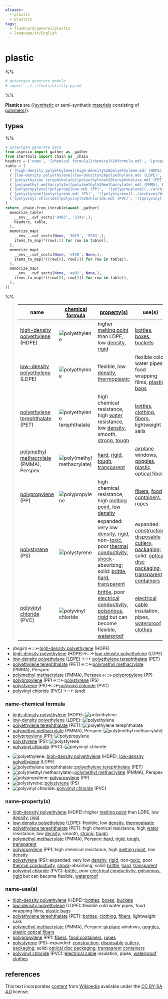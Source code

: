```yaml
---
aliases:
  - plastic
  - plastics
tags:
  - flashcard/general/plastic
  - language/in/English
---
```


# plastic

%%

```Python
# pytextgen generate module
# import ../../tools/utility.py.md
```

%%

__Plastics__ are {{[synthetic](synthetic%20polymers.md) or semi-synthetic [materials](material.md) consisting of [polymers](polymer.md)}}. <!--SR:!2025-03-02,513,301-->

## types

%%

```Python
# pytextgen generate data
from asyncio import gather as _gather
from itertools import chain as _chain
headers = ('name', '[chemical formula](chemical%20formula.md)', '[property(s)](property.md)', 'use(s)',)
table = (
  ('[high-density polyethylene](high-density%20polyethylene.md) (HDPE)', '![polyethylene](../archives/Wikimedia%20Commons/Polyethylene%20repeat%20unit.svg)', 'higher [melting point](melting%20point.md) than LDPE, low [density](density.md), [rigid](stiffness.md)', '[bottles](bottle.md), [boxes](boxes.md), [buckets](bucket.md)'),
  ('[low-density polyethylene](low-density%20polyethylene.md) (LDPE)', '![polyethylene](../archives/Wikimedia%20Commons/Polyethylene%20repeat%20unit.svg)', 'flexible, low [density](density.md), [thermoplastic](thermoplastic.md)', 'flexible cold water pipes, food wrapping films, [plastic bags](plastic%20bag.md)',),
  ('[polyethylene terephthalate](polyethylene%20terephthalate.md) (PET)', '![polyethylene terephthalate](../archives/Wikimedia%20Commons/Polyethyleneterephthalate.svg)', 'high chemical resistance, high [water](water.md) resistance, low [density](density.md), smooth, [strong](strength%20of%20materials.md), [tough](toughness.md)', '[bottles](bottle.md), [clothing](clothing.md), [fibers](fiber.md), lightweight sails',),
  ('[polymethyl methacrylate](poly(methyl%20methacrylate).md) (PMMA), Perspex', '![poly(methyl methacrylate)](../archives/Wikimedia%20Commons/PMMA%20repeating%20unit.svg)', '[hard](hardness.md), [rigid](rigidity.md), [tough](toughness.md), [transparent](transparency%20and%20translucency.md)', '[airplane](airplane.md) windows, [goggles](goggles.md), [plastic optical fibers](plastic%20optical%20fiber.md)',),
  ('[polypropylene](polypropylene.md) (PP)', '![polypropylene](../archives/Wikimedia%20Commons/Polypropylen.svg)', 'high chemical resistance, high [melting point](melting%20point.md), low [density](density.md)', '[fibers](fiber.md), [food containers](food%20storage%20container.md), [ropes](rope.md)',),
  ('[polystyrene](polystyrene.md) (PS)', '![polystyrene](../archives/Wikimedia%20Commons/Polystyrene.svg)', 'expanded: very low [density](density.md), [rigid](stiffness.md), non-[toxic](toxicity.md), poor [thermal conductivity](thermal%20conductivity.md), [shock](shock%20(mechanics).md)-absorbing; solid: [brittle](brittleness.md), [hard](hardness.md), [transparent](transparency%20and%20translucency.md)', 'expanded: [construction](construction.md), [disposable](disposable%20product.md) [cutlery](cutlery.md), [packaging](packaging%20and%20labeling.md); solid: [optical disc packaging](optical%20disc%20packaging.md), [transparent](transparency%20and%20translucency.md) [containers](container.md)'),
  ('[polyvinyl chloride](polyvinyl%20chloride.md) (PVC)', '![polyvinyl chloride](../archives/Wikimedia%20Commons/Polyvinylchlorid.svg)', '[brittle](brittleness.md), poor [electrical conductivity](electrical%20conductivity.md), [poisonous](poison.md), [rigid](stiffness.md) but can become flexible, [waterproof](waterproof.md)', '[electrical cable](electrical%20cable.md) insulation, pipes, [waterproof](waterproof.md) [clothes](textile.md)',),
)
return _chain.from_iterable(await _gather(
  memorize_table(
    __env__.cwf_sects('9403', '234a',),
    headers, table,
  ),
  memorize_map(
    __env__.cwf_sects(None, '30f9', '9283',),
    items_to_map(*(row[:2] for row in table)),
  ),
  memorize_map(
    __env__.cwf_sects(None, 'e928', None,),
    items_to_map(*((row[0], row[2]) for row in table)),
  ),
  memorize_map(
    __env__.cwf_sects(None, 'aa92', None,),
    items_to_map(*((row[0], row[3]) for row in table)),
  ),
))
```

%%

<!--pytextgen generate section="9403"--><!-- The following content is generated at 2023-12-04T08:10:23.099047+08:00. Any edits will be overridden! -->

> | name | [chemical formula](chemical%20formula.md) | [property(s)](property.md) | use(s) |
> |-|-|-|-|
> | [high-density polyethylene](high-density%20polyethylene.md) (HDPE) | ![polyethylene](../archives/Wikimedia%20Commons/Polyethylene%20repeat%20unit.svg) | higher [melting point](melting%20point.md) than LDPE, low [density](density.md), [rigid](stiffness.md) | [bottles](bottle.md), [boxes](boxes.md), [buckets](bucket.md) |
> | [low-density polyethylene](low-density%20polyethylene.md) (LDPE) | ![polyethylene](../archives/Wikimedia%20Commons/Polyethylene%20repeat%20unit.svg) | flexible, low [density](density.md), [thermoplastic](thermoplastic.md) | flexible cold water pipes, food wrapping films, [plastic bags](plastic%20bag.md) |
> | [polyethylene terephthalate](polyethylene%20terephthalate.md) (PET) | ![polyethylene terephthalate](../archives/Wikimedia%20Commons/Polyethyleneterephthalate.svg) | high chemical resistance, high [water](water.md) resistance, low [density](density.md), smooth, [strong](strength%20of%20materials.md), [tough](toughness.md) | [bottles](bottle.md), [clothing](clothing.md), [fibers](fiber.md), lightweight sails |
> | [polymethyl methacrylate](poly(methyl%20methacrylate).md) (PMMA), Perspex | ![poly(methyl methacrylate)](../archives/Wikimedia%20Commons/PMMA%20repeating%20unit.svg) | [hard](hardness.md), [rigid](rigidity.md), [tough](toughness.md), [transparent](transparency%20and%20translucency.md) | [airplane](airplane.md) windows, [goggles](goggles.md), [plastic optical fibers](plastic%20optical%20fiber.md) |
> | [polypropylene](polypropylene.md) (PP) | ![polypropylene](../archives/Wikimedia%20Commons/Polypropylen.svg) | high chemical resistance, high [melting point](melting%20point.md), low [density](density.md) | [fibers](fiber.md), [food containers](food%20storage%20container.md), [ropes](rope.md) |
> | [polystyrene](polystyrene.md) (PS) | ![polystyrene](../archives/Wikimedia%20Commons/Polystyrene.svg) | expanded: very low [density](density.md), [rigid](stiffness.md), non-[toxic](toxicity.md), poor [thermal conductivity](thermal%20conductivity.md), [shock](shock%20(mechanics).md)-absorbing; solid: [brittle](brittleness.md), [hard](hardness.md), [transparent](transparency%20and%20translucency.md) | expanded: [construction](construction.md), [disposable](disposable%20product.md) [cutlery](cutlery.md), [packaging](packaging%20and%20labeling.md); solid: [optical disc packaging](optical%20disc%20packaging.md), [transparent](transparency%20and%20translucency.md) [containers](container.md) |
> | [polyvinyl chloride](polyvinyl%20chloride.md) (PVC) | ![polyvinyl chloride](../archives/Wikimedia%20Commons/Polyvinylchlorid.svg) | [brittle](brittleness.md), poor [electrical conductivity](electrical%20conductivity.md), [poisonous](poison.md), [rigid](stiffness.md) but can become flexible, [waterproof](waterproof.md) | [electrical cable](electrical%20cable.md) insulation, pipes, [waterproof](waterproof.md) [clothes](textile.md) |

<!--/pytextgen-->

<!--pytextgen generate section="234a"--><!-- The following content is generated at 2024-01-04T20:17:52.496485+08:00. Any edits will be overridden! -->

- _(begin)_→:::←[high-density polyethylene](high-density%20polyethylene.md) (HDPE) <!--SR:!2024-06-08,337,334!2024-08-11,390,341-->
- [high-density polyethylene](high-density%20polyethylene.md) (HDPE)→:::←[low-density polyethylene](low-density%20polyethylene.md) (LDPE) <!--SR:!2024-06-06,335,334!2024-08-10,389,341-->
- [low-density polyethylene](low-density%20polyethylene.md) (LDPE)→:::←[polyethylene terephthalate](polyethylene%20terephthalate.md) (PET) <!--SR:!2025-07-16,497,254!2024-06-05,334,334-->
- [polyethylene terephthalate](polyethylene%20terephthalate.md) (PET)→:::←[polymethyl methacrylate](poly(methyl%20methacrylate).md) (PMMA), Perspex <!--SR:!2024-06-15,47,249!2024-08-31,185,249-->
- [polymethyl methacrylate](poly(methyl%20methacrylate).md) (PMMA), Perspex→:::←[polypropylene](polypropylene.md) (PP) <!--SR:!2024-07-26,137,194!2025-07-02,440,274-->
- [polypropylene](polypropylene.md) (PP)→:::←[polystyrene](polystyrene.md) (PS) <!--SR:!2026-04-12,706,274!2024-10-01,233,274-->
- [polystyrene](polystyrene.md) (PS)→:::←[polyvinyl chloride](polyvinyl%20chloride.md) (PVC) <!--SR:!2027-03-25,1048,334!2024-07-16,260,281-->
- [polyvinyl chloride](polyvinyl%20chloride.md) (PVC)→:::←_(end)_ <!--SR:!2028-05-01,1449,354!2024-06-07,336,334-->

<!--/pytextgen-->

### name–chemical formula

<!--pytextgen generate section="30f9"--><!-- The following content is generated at 2024-01-04T20:17:52.436922+08:00. Any edits will be overridden! -->

- [high-density polyethylene](high-density%20polyethylene.md) (HDPE)::![polyethylene](../archives/Wikimedia%20Commons/Polyethylene%20repeat%20unit.svg) <!--SR:!2026-12-25,977,330-->
- [low-density polyethylene](low-density%20polyethylene.md) (LDPE)::![polyethylene](../archives/Wikimedia%20Commons/Polyethylene%20repeat%20unit.svg) <!--SR:!2024-05-23,321,334-->
- [polyethylene terephthalate](polyethylene%20terephthalate.md) (PET)::![polyethylene terephthalate](../archives/Wikimedia%20Commons/Polyethyleneterephthalate.svg) <!--SR:!2024-09-27,384,274-->
- [polymethyl methacrylate](poly(methyl%20methacrylate).md) (PMMA), Perspex::![poly(methyl methacrylate)](../archives/Wikimedia%20Commons/PMMA%20repeating%20unit.svg) <!--SR:!2024-06-28,121,190-->
- [polypropylene](polypropylene.md) (PP)::![polypropylene](../archives/Wikimedia%20Commons/Polypropylen.svg) <!--SR:!2024-08-09,388,341-->
- [polystyrene](polystyrene.md) (PS)::![polystyrene](../archives/Wikimedia%20Commons/Polystyrene.svg) <!--SR:!2024-07-23,131,301-->
- [polyvinyl chloride](polyvinyl%20chloride.md) (PVC)::![polyvinyl chloride](../archives/Wikimedia%20Commons/Polyvinylchlorid.svg) <!--SR:!2024-07-26,372,349-->

<!--/pytextgen-->

<!--pytextgen generate section="9283"--><!-- The following content is generated at 2024-01-04T20:17:52.533818+08:00. Any edits will be overridden! -->

- ![polyethylene](../archives/Wikimedia%20Commons/Polyethylene%20repeat%20unit.svg)::[high-density polyethylene](high-density%20polyethylene.md) (HDPE), [low-density polyethylene](low-density%20polyethylene.md) (LDPE) <!--SR:!2024-06-04,333,334-->
- ![polyethylene terephthalate](../archives/Wikimedia%20Commons/Polyethyleneterephthalate.svg)::[polyethylene terephthalate](polyethylene%20terephthalate.md) (PET) <!--SR:!2024-06-28,74,254-->
- ![poly(methyl methacrylate)](../archives/Wikimedia%20Commons/PMMA%20repeating%20unit.svg)::[polymethyl methacrylate](poly(methyl%20methacrylate).md) (PMMA), Perspex <!--SR:!2025-03-23,478,294-->
- ![polypropylene](../archives/Wikimedia%20Commons/Polypropylen.svg)::[polypropylene](polypropylene.md) (PP) <!--SR:!2026-01-05,746,321-->
- ![polystyrene](../archives/Wikimedia%20Commons/Polystyrene.svg)::[polystyrene](polystyrene.md) (PS) <!--SR:!2026-02-23,747,321-->
- ![polyvinyl chloride](../archives/Wikimedia%20Commons/Polyvinylchlorid.svg)::[polyvinyl chloride](polyvinyl%20chloride.md) (PVC) <!--SR:!2024-07-28,373,349-->

<!--/pytextgen-->

### name–property(s)

<!--pytextgen generate section="e928"--><!-- The following content is generated at 2024-01-04T20:17:52.406405+08:00. Any edits will be overridden! -->

- [high-density polyethylene](high-density%20polyethylene.md) (HDPE)::higher [melting point](melting%20point.md) than LDPE, low [density](density.md), [rigid](stiffness.md) <!--SR:!2024-10-18,174,194-->
- [low-density polyethylene](low-density%20polyethylene.md) (LDPE)::flexible, low [density](density.md), [thermoplastic](thermoplastic.md) <!--SR:!2024-06-15,222,214-->
- [polyethylene terephthalate](polyethylene%20terephthalate.md) (PET)::high chemical resistance, high [water](water.md) resistance, low [density](density.md), smooth, [strong](strength%20of%20materials.md), [tough](toughness.md) <!--SR:!2024-06-24,62,150-->
- [polymethyl methacrylate](poly(methyl%20methacrylate).md) (PMMA), Perspex::[hard](hardness.md), [rigid](rigidity.md), [tough](toughness.md), [transparent](transparency%20and%20translucency.md) <!--SR:!2024-06-02,254,241-->
- [polypropylene](polypropylene.md) (PP)::high chemical resistance, high [melting point](melting%20point.md), low [density](density.md) <!--SR:!2024-06-02,14,130-->
- [polystyrene](polystyrene.md) (PS)::expanded: very low [density](density.md), [rigid](stiffness.md), non-[toxic](toxicity.md), poor [thermal conductivity](thermal%20conductivity.md), [shock](shock%20(mechanics).md)-absorbing; solid: [brittle](brittleness.md), [hard](hardness.md), [transparent](transparency%20and%20translucency.md) <!--SR:!2024-06-26,108,201-->
- [polyvinyl chloride](polyvinyl%20chloride.md) (PVC)::[brittle](brittleness.md), poor [electrical conductivity](electrical%20conductivity.md), [poisonous](poison.md), [rigid](stiffness.md) but can become flexible, [waterproof](waterproof.md) <!--SR:!2024-06-13,25,130-->

<!--/pytextgen-->

### name–use(s)

<!--pytextgen generate section="aa92"--><!-- The following content is generated at 2024-01-04T20:17:52.377880+08:00. Any edits will be overridden! -->

- [high-density polyethylene](high-density%20polyethylene.md) (HDPE)::[bottles](bottle.md), [boxes](boxes.md), [buckets](bucket.md) <!--SR:!2025-04-21,454,254-->
- [low-density polyethylene](low-density%20polyethylene.md) (LDPE)::flexible cold water pipes, food wrapping films, [plastic bags](plastic%20bag.md) <!--SR:!2025-06-16,406,210-->
- [polyethylene terephthalate](polyethylene%20terephthalate.md) (PET)::[bottles](bottle.md), [clothing](clothing.md), [fibers](fiber.md), lightweight sails <!--SR:!2024-05-28,15,130-->
- [polymethyl methacrylate](poly(methyl%20methacrylate).md) (PMMA), Perspex::[airplane](airplane.md) windows, [goggles](goggles.md), [plastic optical fibers](plastic%20optical%20fiber.md) <!--SR:!2024-08-13,318,261-->
- [polypropylene](polypropylene.md) (PP)::[fibers](fiber.md), [food containers](food%20storage%20container.md), [ropes](rope.md) <!--SR:!2024-06-11,50,130-->
- [polystyrene](polystyrene.md) (PS)::expanded: [construction](construction.md), [disposable](disposable%20product.md) [cutlery](cutlery.md), [packaging](packaging%20and%20labeling.md); solid: [optical disc packaging](optical%20disc%20packaging.md), [transparent](transparency%20and%20translucency.md) [containers](container.md) <!--SR:!2025-01-29,288,201-->
- [polyvinyl chloride](polyvinyl%20chloride.md) (PVC)::[electrical cable](electrical%20cable.md) insulation, pipes, [waterproof](waterproof.md) [clothes](textile.md) <!--SR:!2024-11-11,198,229-->

<!--/pytextgen-->

## references

This text incorporates [content](https://en.wikipedia.org/wiki/plastic) from [Wikipedia](Wikipedia.md) available under the [CC BY-SA 4.0](https://creativecommons.org/licenses/by-sa/4.0/) license.

